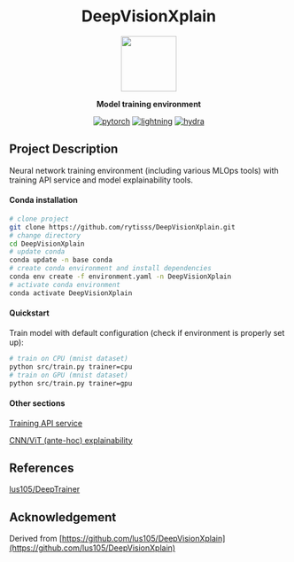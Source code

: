 <div align='center'>


# DeepVisionXplain
<img src="docs/res/logo_xplain.png" width="100" />

<strong>Model training environment</strong>  

[![pytorch](https://img.shields.io/badge/PyTorch_2.0+-ee4c2c?logo=pytorch&logoColor=white)](https://pytorch.org/get-started/locally/)
[![lightning](https://img.shields.io/badge/-Lightning_2.0+-792ee5?logo=pytorchlightning&logoColor=white)](https://pytorchlightning.ai/)
[![hydra](https://img.shields.io/badge/Config-Hydra_1.3-89b8cd)](https://hydra.cc/)

</div>

## Project Description
Neural network training environment (including various MLOps tools) with training API service and model explainability tools.

#### Conda installation
```bash
# clone project
git clone https://github.com/rytisss/DeepVisionXplain.git
# change directory
cd DeepVisionXplain
# update conda
conda update -n base conda
# create conda environment and install dependencies
conda env create -f environment.yaml -n DeepVisionXplain
# activate conda environment
conda activate DeepVisionXplain
```

#### Quickstart
Train model with default configuration (check if environment is properly set up):
```bash
# train on CPU (mnist dataset)
python src/train.py trainer=cpu
# train on GPU (mnist dataset)
python src/train.py trainer=gpu
```

#### Other sections

[Training API service](docs/training_api.md)

[CNN/ViT (ante-hoc) explainability](docs/explainability.md)

## References

[lus105/DeepTrainer](https://github.com/lus105/DeepTrainer)  

## Acknowledgement  
Derived from [https://github.com/lus105/DeepVisionXplain](https://github.com/lus105/DeepVisionXplain)
